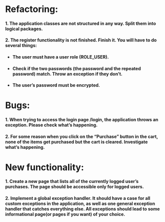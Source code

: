 # Refactoring:

#### 1. The application classes are not structured in any way. Split them into logical packages.
#### 2. The register functionality is not finished. Finish it. You will have to do several things:
* #### The user must have a user role (ROLE_USER).
* #### Check if the two passwords (the password and the repeated password) match. Throw an exception if they don’t.
* #### The user’s password must be encrypted.

# Bugs:

#### 1. When trying to access the login page /login, the application throws an exception. Please check what’s happening.
#### 2. For some reason when you click on the “Purchase” button in the cart, none of the items get purchased but the cart is cleared. Investigate what’s happening.

# New functionality:

#### 1. Create a new page that lists all of the currently logged user’s purchases. The page should be accessible only for logged users.
#### 2. Implement a global exception handler. It should have a case for all custom exceptions in the application, as well as one general exception handler that catches everything else. All exceptions should lead to some informational page(or pages if you want) of your choice.
